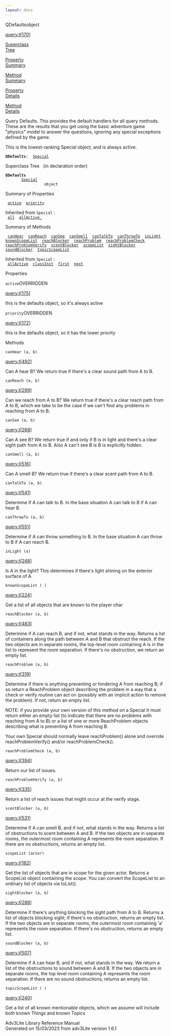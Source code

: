 ```yaml
---
layout: docs
---
```

<span class="title">QDefaults</span><span class="type">object</span>

[query.t](../file/query.t.html)\[[170](../source/query.t.html#170)\]

[Superclass  
Tree](#_SuperClassTree_)

[Property  
Summary](#_PropSummary_)

[Method  
Summary](#_MethodSummary_)

[Property  
Details](#_Properties_)

[Method  
Details](#_Methods_)

<div class="fdesc">

Query Defaults. This provides the default handlers for all query
methods. These are the results that you get using the basic adventure
game "physics" model to answer the questions, ignoring any special
exceptions defined by the game.

This is the lowest-ranking Special object, and is always active.

**`QDefaults`**` :   `[`Special`](../object/Special.html)

</div>

<span id="_SuperClassTree_"></span>

<div class="mjhd">

<span class="hdln">Superclass Tree</span>   (in declaration order)

</div>

**`QDefaults`**  
`         `[`Special`](../object/Special.html)  
`                 object`  
<span id="_PropSummary_"></span>

<div class="mjhd">

<span class="hdln">Summary of Properties</span>  

</div>

` `[`active`](#active)`  `[`priority`](#priority)`  `

Inherited from `Special` :  
` `[`all`](../object/Special.html#all)`  `[`allActive_`](../object/Special.html#allActive_)`  `

<span id="_MethodSummary_"></span>

<div class="mjhd">

<span class="hdln">Summary of Methods</span>  

</div>

` `[`canHear`](#canHear)`  `[`canReach`](#canReach)`  `[`canSee`](#canSee)`  `[`canSmell`](#canSmell)`  `[`canTalkTo`](#canTalkTo)`  `[`canThrowTo`](#canThrowTo)`  `[`inLight`](#inLight)`  `[`knownScopeList`](#knownScopeList)`  `[`reachBlocker`](#reachBlocker)`  `[`reachProblem`](#reachProblem)`  `[`reachProblemCheck`](#reachProblemCheck)`  `[`reachProblemVerify`](#reachProblemVerify)`  `[`scentBlocker`](#scentBlocker)`  `[`scopeList`](#scopeList)`  `[`sightBlocker`](#sightBlocker)`  `[`soundBlocker`](#soundBlocker)`  `[`topicScopeList`](#topicScopeList)`  `

Inherited from `Special` :  
` `[`allActive`](../object/Special.html#allActive)`  `[`classInit`](../object/Special.html#classInit)`  `[`first`](../object/Special.html#first)`  `[`next`](../object/Special.html#next)`  `

<span id="_Properties_"></span>

<div class="mjhd">

<span class="hdln">Properties</span>  

</div>

<span id="active"></span>

`active`<span class="rem">OVERRIDDEN</span>

[query.t](../file/query.t.html)\[[175](../source/query.t.html#175)\]

<div class="desc">

this is the defaults object, so it's always active

</div>

<span id="priority"></span>

`priority`<span class="rem">OVERRIDDEN</span>

[query.t](../file/query.t.html)\[[172](../source/query.t.html#172)\]

<div class="desc">

this is the defaults object, so it has the lower priority

</div>

<span id="_Methods_"></span>

<div class="mjhd">

<span class="hdln">Methods</span>  

</div>

<span id="canHear"></span>

`canHear (a, b)`

[query.t](../file/query.t.html)\[[492](../source/query.t.html#492)\]

<div class="desc">

Can A hear B? We return true if there's a clear sound path from A to B.

</div>

<span id="canReach"></span>

`canReach (a, b)`

[query.t](../file/query.t.html)\[[299](../source/query.t.html#299)\]

<div class="desc">

Can we reach from A to B? We return true if there's a clear reach path
from A to B, which we take to be the case if we can't find any problems
in reaching from A to B.

</div>

<span id="canSee"></span>

`canSee (a, b)`

[query.t](../file/query.t.html)\[[268](../source/query.t.html#268)\]

<div class="desc">

Can A see B? We return true if and only if B is in light and there's a
clear sight path from A to B. Also A can't see B is B is explicitly
hidden.

</div>

<span id="canSmell"></span>

`canSmell (a, b)`

[query.t](../file/query.t.html)\[[516](../source/query.t.html#516)\]

<div class="desc">

Can A smell B? We return true if there's a clear scent path from A to B.

</div>

<span id="canTalkTo"></span>

`canTalkTo (a, b)`

[query.t](../file/query.t.html)\[[541](../source/query.t.html#541)\]

<div class="desc">

Determine if A can talk to B. In the base situation A can talk to B if A
can hear B.

</div>

<span id="canThrowTo"></span>

`canThrowTo (a, b)`

[query.t](../file/query.t.html)\[[551](../source/query.t.html#551)\]

<div class="desc">

Determine if A can throw something to B. In the base situation A can
throw to B if A can reach B.

</div>

<span id="inLight"></span>

`inLight (a)`

[query.t](../file/query.t.html)\[[248](../source/query.t.html#248)\]

<div class="desc">

Is A in the light? This determines if there's light shining on the
exterior surface of A.

</div>

<span id="knownScopeList"></span>

`knownScopeList ( )`

[query.t](../file/query.t.html)\[[224](../source/query.t.html#224)\]

<div class="desc">

Get a list of all objects that are known to the player char

</div>

<span id="reachBlocker"></span>

`reachBlocker (a, b)`

[query.t](../file/query.t.html)\[[483](../source/query.t.html#483)\]

<div class="desc">

Determine if A can reach B, and if not, what stands in the way. Returns
a list of containers along the path between A and B that obstruct the
reach. If the two objects are in separate rooms, the top-level room
containing A is in the list to represent the room separation. If there's
no obstruction, we return an empty list.

</div>

<span id="reachProblem"></span>

`reachProblem (a, b)`

[query.t](../file/query.t.html)\[[319](../source/query.t.html#319)\]

<div class="desc">

Determine if there is anything preventing or hindering A from reaching
B; if so return a ReachProblem object describing the problem in a way
that a check or verify routine can act on (possibly with an implicit
action to remove the problem). If not, return an empty list.

NOTE: if you provide your own version of this method on a Special it
must return either an empty list (to indicate that there are no problems
with reaching from A to B) or a list of one or more ReachProblem objects
describing what is preventing A from reaching B.

Your own Special should normally leave reachProblem() alone and override
reachProblemVerify() and/or reachProblemCheck().

</div>

<span id="reachProblemCheck"></span>

`reachProblemCheck (a, b)`

[query.t](../file/query.t.html)\[[394](../source/query.t.html#394)\]

<div class="desc">

Return our list of issues.

</div>

<span id="reachProblemVerify"></span>

`reachProblemVerify (a, b)`

[query.t](../file/query.t.html)\[[335](../source/query.t.html#335)\]

<div class="desc">

Return a list of reach issues that might occur at the verify stage.

</div>

<span id="scentBlocker"></span>

`scentBlocker (a, b)`

[query.t](../file/query.t.html)\[[531](../source/query.t.html#531)\]

<div class="desc">

Determine if A can smell B, and if not, what stands in the way. Returns
a list of obstructions to scent between A and B. If the two objects are
in separate rooms, the outermost room containing A represents the room
separation. If there are no obstructions, returns an empty list.

</div>

<span id="scopeList"></span>

`scopeList (actor)`

[query.t](../file/query.t.html)\[[182](../source/query.t.html#182)\]

<div class="desc">

Get the list of objects that are in scope for the given actor. Returns a
ScopeList object containing the scope. You can convert the ScopeList to
an ordinary list of objects via toList().

</div>

<span id="sightBlocker"></span>

`sightBlocker (a, b)`

[query.t](../file/query.t.html)\[[288](../source/query.t.html#288)\]

<div class="desc">

Determine if there's anything blocking the sight path from A to B.
Returns a list of objects blocking sight; if there's no obstruction,
returns an empty list. If the two objects are in separate rooms, the
outermost room containing 'a' represents the room separation. If there's
no obstruction, returns an empty list.

</div>

<span id="soundBlocker"></span>

`soundBlocker (a, b)`

[query.t](../file/query.t.html)\[[507](../source/query.t.html#507)\]

<div class="desc">

Determine if A can hear B, and if not, what stands in the way. We return
a list of the obstructions to sound between A and B. If the two objects
are in separate rooms, the top level room containing A represents the
room separation. If there are no sound obstructions, returns an empty
list.

</div>

<span id="topicScopeList"></span>

`topicScopeList ( )`

[query.t](../file/query.t.html)\[[240](../source/query.t.html#240)\]

<div class="desc">

Get a list of all known mentionable objects, which we assume will
include both known Things and known Topics

</div>

<div class="ftr">

Adv3Lite Library Reference Manual  
Generated on 15/03/2023 from adv3Lite version 1.6.1

</div>

